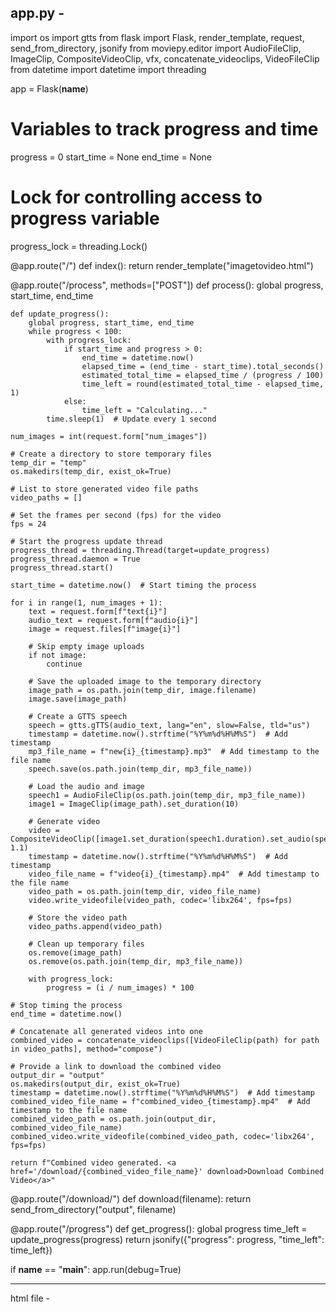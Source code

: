app.py -
------------------------------------------------------------
import os
import gtts
from flask import Flask, render_template, request, send_from_directory, jsonify
from moviepy.editor import AudioFileClip, ImageClip, CompositeVideoClip, vfx, concatenate_videoclips, VideoFileClip
from datetime import datetime
import threading

app = Flask(__name__)

# Variables to track progress and time
progress = 0
start_time = None
end_time = None

# Lock for controlling access to progress variable
progress_lock = threading.Lock()

@app.route("/")
def index():
    return render_template("imagetovideo.html")

@app.route("/process", methods=["POST"])
def process():
    global progress, start_time, end_time

    def update_progress():
        global progress, start_time, end_time
        while progress < 100:
            with progress_lock:
                if start_time and progress > 0:
                    end_time = datetime.now()
                    elapsed_time = (end_time - start_time).total_seconds()
                    estimated_total_time = elapsed_time / (progress / 100)
                    time_left = round(estimated_total_time - elapsed_time, 1)
                else:
                    time_left = "Calculating..."
            time.sleep(1)  # Update every 1 second

    num_images = int(request.form["num_images"])

    # Create a directory to store temporary files
    temp_dir = "temp"
    os.makedirs(temp_dir, exist_ok=True)

    # List to store generated video file paths
    video_paths = []

    # Set the frames per second (fps) for the video
    fps = 24

    # Start the progress update thread
    progress_thread = threading.Thread(target=update_progress)
    progress_thread.daemon = True
    progress_thread.start()

    start_time = datetime.now()  # Start timing the process

    for i in range(1, num_images + 1):
        text = request.form[f"text{i}"]
        audio_text = request.form[f"audio{i}"]
        image = request.files[f"image{i}"]

        # Skip empty image uploads
        if not image:
            continue

        # Save the uploaded image to the temporary directory
        image_path = os.path.join(temp_dir, image.filename)
        image.save(image_path)

        # Create a GTTS speech
        speech = gtts.gTTS(audio_text, lang="en", slow=False, tld="us")
        timestamp = datetime.now().strftime("%Y%m%d%H%M%S")  # Add timestamp
        mp3_file_name = f"new{i}_{timestamp}.mp3"  # Add timestamp to the file name
        speech.save(os.path.join(temp_dir, mp3_file_name))

        # Load the audio and image
        speech1 = AudioFileClip(os.path.join(temp_dir, mp3_file_name))
        image1 = ImageClip(image_path).set_duration(10)

        # Generate video
        video = CompositeVideoClip([image1.set_duration(speech1.duration).set_audio(speech1)]).fx(vfx.speedx, 1.1)
        timestamp = datetime.now().strftime("%Y%m%d%H%M%S")  # Add timestamp
        video_file_name = f"video{i}_{timestamp}.mp4"  # Add timestamp to the file name
        video_path = os.path.join(temp_dir, video_file_name)
        video.write_videofile(video_path, codec='libx264', fps=fps)

        # Store the video path
        video_paths.append(video_path)

        # Clean up temporary files
        os.remove(image_path)
        os.remove(os.path.join(temp_dir, mp3_file_name))

        with progress_lock:
            progress = (i / num_images) * 100

    # Stop timing the process
    end_time = datetime.now()

    # Concatenate all generated videos into one
    combined_video = concatenate_videoclips([VideoFileClip(path) for path in video_paths], method="compose")

    # Provide a link to download the combined video
    output_dir = "output"
    os.makedirs(output_dir, exist_ok=True)
    timestamp = datetime.now().strftime("%Y%m%d%H%M%S")  # Add timestamp
    combined_video_file_name = f"combined_video_{timestamp}.mp4"  # Add timestamp to the file name
    combined_video_path = os.path.join(output_dir, combined_video_file_name)
    combined_video.write_videofile(combined_video_path, codec='libx264', fps=fps)

    return f"Combined video generated. <a href='/download/{combined_video_file_name}' download>Download Combined Video</a>"

@app.route("/download/<filename>")
def download(filename):
    return send_from_directory("output", filename)

@app.route("/progress")
def get_progress():
    global progress
    time_left = update_progress(progress)
    return jsonify({"progress": progress, "time_left": time_left})

if __name__ == "__main__":
    app.run(debug=True)
_________________________________________________
html file -
<!DOCTYPE html>
<html>
<head>
    <title>Image to Video Converter</title>
    <style>
        .image-input {
            display: none;
        }

        .remove-image {
            background-color: #f44336;
            color: white;
            padding: 5px 10px;
            border: none;
            cursor: pointer;
            margin-left: 10px;
        }

        .clear-text {
            background-color: #2196F3;
            color: white;
            padding: 5px 10px;
            border: none;
            cursor: pointer;
            margin-left: 10px;
        }

        .progress-container {
            display: none;
        }

        .progress-bar {
            width: 0;
            background-color: #4CAF50;
            height: 30px;
        }
        
        .text-input-container {
            display: flex;
            justify-content: space-between;
            align-items: center;
        }

        .text-input {
            width: 45%;
            padding: 5px;
        }
    </style>
</head>
<body>
    <h1>Image to Video Converter</h1>
    <form action="/process" method="post" enctype="multipart/form-data">
        <label for="num_images">Number of Images (1-35):</label>
        <input type="number" name="num_images" id="num_images" min="1" max="35" required><br>
        {% for i in range(1, 36) %}
        <label for="image{{ i }}">Select an image (JPG or PNG) for Image {{ i }}:</label>
        <label id="image-label{{ i }}"></label>
        <input type="file" name="image{{ i }}" id="image{{ i }}" class="image-input" accept=".jpg, .png">
        <button type="button" class="choose-file" onclick="document.getElementById('image{{ i }}').click()">Choose File</button><br>
        <button type="button" class="remove-image" onclick="removeImage({{ i }})">Remove Image</button>
        <div class="text-input-container">
            <label for="text{{ i }}">Enter text for Image {{ i }}:</label>
            <textarea name="text{{ i }}" id="text{{ i }}" rows="4" cols="50" class="text-input"></textarea>
            <label for="audio{{ i }}">Text to Speech for Image {{ i }}:</label>
            <textarea name="audio{{ i }}" id="audio{{ i }}" rows="4" cols="50" class="text-input"></textarea>
        </div>
        <br>
        <button type="button" class="clear-text" onclick="clearText({{ i }})">Clear Text</button><br>
        <img id="output-image{{ i }}" style="display: none;">
        {% endfor %}
        <input type="submit" value="Convert to Video">
    </form>
    
    <div class="progress-container">
        <div class="progress-bar" id="progress-bar"></div>
        <p>Processing...</p>
        <p id="time-left">Time left: Calculating...</p>
    </div>
    
    <script>
        function removeImage(imageNumber) {
            const imageInput = document.getElementById("image" + imageNumber);
            imageInput.value = null;
            document.getElementById("image-label" + imageNumber).textContent = "";
            document.getElementById("output-image" + imageNumber).style.display = "none";
        }

        function clearText(textNumber) {
            const textArea = document.getElementById("text" + textNumber);
            textArea.value = "";
            document.getElementById("output-image" + textNumber).style.display = "none";
        }

        // Display the uploaded image's name and the text on the image
        document.querySelectorAll('.image-input').forEach((input, index) => {
            input.addEventListener('change', (event) => {
                const label = document.getElementById('image-label' + (index + 1));
                if (event.target.files.length > 0) {
                    label.textContent = 'Uploaded: ' + event.target.files[0].name;
                    const text = document.getElementById("text" + (index + 1)).value;
                    if (text) {
                        // Generate an updated image with text
                        const outputImage = document.getElementById("output-image" + (index + 1));
                        outputImage.src = URL.createObjectURL(event.target.files[0]);
                        outputImage.alt = text;
                        outputImage.style.display = "block";
                    }
                } else {
                    label.textContent = '';
                    document.getElementById("output-image" + (index + 1)).style.display = "none";
                }
            });
        });
        
        // Function to update progress
        function updateProgress() {
            fetch("/progress")
                .then(response => response.json())
                .then(data => {
                    document.querySelector(".progress-bar").style.width = data.progress + "%";
                    document.getElementById("time-left").textContent = "Time left: " + data.time_left;
                    if (data.progress < 100) {
                        setTimeout(updateProgress, 1000);  // Update every 1 second
                    }
                });
        }

        // Start updating progress when the form is submitted
        document.querySelector("form").addEventListener("submit", function () {
            document.querySelector(".progress-container").style.display = "block";
            setTimeout(updateProgress, 1000);  // Start updating progress after 1 second
        });
    </script>
</body>
</html>
-----------------------------------------------------------------------------------
